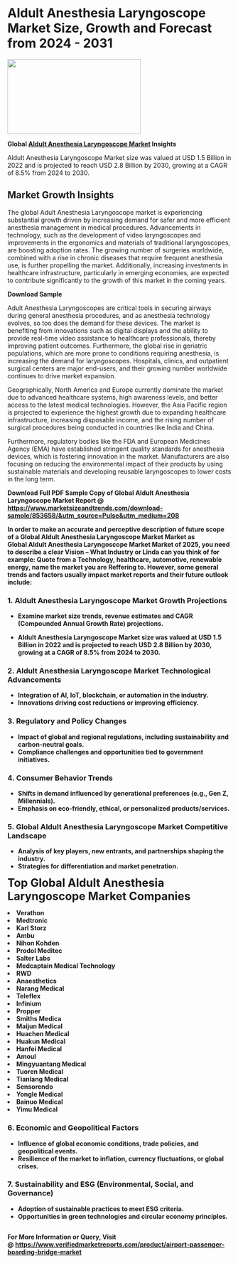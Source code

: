 <H1>Aldult Anesthesia Laryngoscope Market Size, Growth and Forecast from 2024 - 2031</H1><img class="aligncenter size-medium wp-image-584254" src="https://thirdeyenews.in/wp-content/uploads/2024/09/Global-Market-Research-300x168.jpeg" alt="" width="300" height="168" /><p><strong>Global&nbsp;<a href="https://www.marketsizeandtrends.com/download-sample/853658/&amp;utm_source=Pulse&amp;utm_medium=208">Aldult Anesthesia Laryngoscope Market</a> Insights</strong></p><p>Aldult Anesthesia Laryngoscope Market size was valued at USD 1.5 Billion in 2022 and is projected to reach USD 2.8 Billion by 2030, growing at a CAGR of 8.5% from 2024 to 2030.</p><p><h2>Market Growth Insights</h2> <p>The global Adult Anesthesia Laryngoscope market is experiencing substantial growth driven by increasing demand for safer and more efficient anesthesia management in medical procedures. Advancements in technology, such as the development of video laryngoscopes and improvements in the ergonomics and materials of traditional laryngoscopes, are boosting adoption rates. The growing number of surgeries worldwide, combined with a rise in chronic diseases that require frequent anesthesia use, is further propelling the market. Additionally, increasing investments in healthcare infrastructure, particularly in emerging economies, are expected to contribute significantly to the growth of this market in the coming years.</p> <p><strong>Download Sample</strong></p> <p>Adult Anesthesia Laryngoscopes are critical tools in securing airways during general anesthesia procedures, and as anesthesia technology evolves, so too does the demand for these devices. The market is benefiting from innovations such as digital displays and the ability to provide real-time video assistance to healthcare professionals, thereby improving patient outcomes. Furthermore, the global rise in geriatric populations, which are more prone to conditions requiring anesthesia, is increasing the demand for laryngoscopes. Hospitals, clinics, and outpatient surgical centers are major end-users, and their growing number worldwide continues to drive market expansion.</p> <p>Geographically, North America and Europe currently dominate the market due to advanced healthcare systems, high awareness levels, and better access to the latest medical technologies. However, the Asia Pacific region is projected to experience the highest growth due to expanding healthcare infrastructure, increasing disposable income, and the rising number of surgical procedures being conducted in countries like India and China.</p> <p>Furthermore, regulatory bodies like the FDA and European Medicines Agency (EMA) have established stringent quality standards for anesthesia devices, which is fostering innovation in the market. Manufacturers are also focusing on reducing the environmental impact of their products by using sustainable materials and developing reusable laryngoscopes to lower costs in the long term.</p> <p><strong></p><p><span class=""><strong>Download Full PDF Sample Copy of Global Aldult Anesthesia Laryngoscope Market Report</strong> @ <a href="https://www.marketsizeandtrends.com/download-sample/853658/&amp;utm_source=Pulse&amp;utm_medium=208" target="_blank">https://www.marketsizeandtrends.com/download-sample/853658/&amp;utm_source=Pulse&amp;utm_medium=208</a></span></p><p>In order to make an accurate and perceptive description of future scope of a Global&nbsp;Aldult Anesthesia Laryngoscope Market Market as Global&nbsp;Aldult Anesthesia Laryngoscope Market Market of 2025, you need to describe a clear Vision &ndash; What Industry or Linda can you think of for example: Quote from a Technology, healthcare, automotive, renewable energy, name the market you are Reffering to. However, some general trends and factors usually impact market reports and their future outlook include:</p><h3>1.&nbsp;<strong>Aldult Anesthesia Laryngoscope Market Growth Projections</strong></h3><ul><li>Examine market size trends, revenue estimates and CAGR (Compounded Annual Growth Rate) projections.</li><li><p>Aldult Anesthesia Laryngoscope Market size was valued at USD 1.5 Billion in 2022 and is projected to reach USD 2.8 Billion by 2030, growing at a CAGR of 8.5% from 2024 to 2030.</p></li></ul><h3>2.&nbsp;<strong>Aldult Anesthesia Laryngoscope Market Technological Advancements</strong></h3><ul><li>Integration of AI, IoT, blockchain, or automation in the industry.</li><li>Innovations driving cost reductions or improving efficiency.</li></ul><h3>3.&nbsp;<strong>Regulatory and Policy Changes</strong></h3><ul><li>Impact of global and regional regulations, including sustainability and carbon-neutral goals.</li><li>Compliance challenges and opportunities tied to government initiatives.</li></ul><h3>4.&nbsp;<strong>Consumer Behavior Trends</strong></h3><ul><li>Shifts in demand influenced by generational preferences (e.g., Gen Z, Millennials).</li><li>Emphasis on eco-friendly, ethical, or personalized products/services.</li></ul><h3>5.&nbsp;<strong>Global Aldult Anesthesia Laryngoscope Market Competitive Landscape</strong></h3><ul><li>Analysis of key players, new entrants, and partnerships shaping the industry.</li><li>Strategies for differentiation and market penetration.</li></ul><p data-pm-slice="1 1 []"><span style="color: inherit; font-family: inherit; font-size: 25px;">Top Global Aldult Anesthesia Laryngoscope Market Companies</span></p><div class="" data-test-id=""><p><li>Verathon</li><li> Medtronic</li><li> Karl Storz</li><li> Ambu</li><li> Nihon Kohden</li><li> Prodol Meditec</li><li> Salter Labs</li><li> Medcaptain Medical Technology</li><li> RWD</li><li> Anaesthetics</li><li> Narang Medical</li><li> Teleflex</li><li> Infinium</li><li> Propper</li><li> Smiths Medica</li><li> Maijun Medical</li><li> Huachen Medical</li><li> Huakun Medical</li><li> Hanfei Medical</li><li> Amoul</li><li> Mingyuantang Medical</li><li> Tuoren Medical</li><li> Tianlang Medical</li><li> Sensorendo</li><li> Yongle Medical</li><li> Bainuo Medical</li><li> Yimu Medical</li></p></div><h3>6.&nbsp;<strong>Economic and Geopolitical Factors</strong></h3><ul><li>Influence of global economic conditions, trade policies, and geopolitical events.</li><li>Resilience of the market to inflation, currency fluctuations, or global crises.</li></ul><h3>7.&nbsp;<strong>Sustainability and ESG (Environmental, Social, and Governance)</strong></h3><ul><li>Adoption of sustainable practices to meet ESG criteria.</li><li>Opportunities in green technologies and circular economy principles.</li></ul><h2><strong style="font-size: 14px;">For More Information or Query, Visit @&nbsp;</strong><a style="background-color: #ffffff; font-size: 14px;" href="https://www.marketsizeandtrends.com/report/aldult-anesthesia-laryngoscope-market/" target="_blank">https://www.verifiedmarketreports.com/product/airport-passenger-boarding-bridge-market</a></h2>
